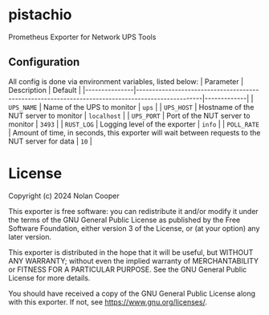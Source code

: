 # pistachio
Prometheus Exporter for Network UPS Tools

## Configuration
All config is done via environment variables, listed below:
| Parameter     | Description                                                                                      | Default     |
|---------------|--------------------------------------------------------------------------------------------------|-------------|
| `UPS_NAME`    | Name of the UPS to monitor                                                                       | `ups`       |
| `UPS_HOST`    | Hostname of the NUT server to monitor                                                            | `localhost` |
| `UPS_PORT`    | Port of the NUT server to monitor                                                                | `3493`      |
| `RUST_LOG`    | Logging level of the exporter                                                                    | `info`      |
| `POLL_RATE`   | Amount of time, in seconds, this exporter will wait between requests to the NUT server for data  | `10`        |

# License

Copyright (c) 2024 Nolan Cooper

This exporter is free software: you can redistribute it and/or modify
it under the terms of the GNU General Public License as published by
the Free Software Foundation, either version 3 of the License, or
(at your option) any later version.

This exporter is distributed in the hope that it will be useful,
but WITHOUT ANY WARRANTY; without even the implied warranty of
MERCHANTABILITY or FITNESS FOR A PARTICULAR PURPOSE.  See the
GNU General Public License for more details.

You should have received a copy of the GNU General Public License
along with this exporter.  If not, see <https://www.gnu.org/licenses/>.
